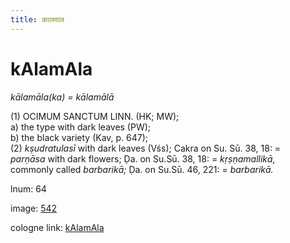 ```yaml
---
title: कालमाल
---
```


# kAlamAla

<i>kālamāla(ka) = kālamālā</i>  <div n="P" />(1) <bot>OCIMUM SANCTUM LINN.</bot> (HK; MW); <div n="lb" />a) the type with dark leaves (PW); <div n="lb" />b) the black variety (Kav, p. 647); <div n="P" />(2) <i>kṣudratulasī</i> with dark leaves (Vśs); Cakra on Su. Sū. 38, 18: = <div n="lb" /><i>parṇāsa</i> with dark flowers; Ḍa. on Su.Sū. 38, 18: = <i>kṛṣṇamallikā,</i> <div n="lb" />commonly called <i>barbarikā;</i> Ḍa. on Su.Sū. 46, 221: = <i>barbarikā.</i>

lnum: 64

image: [542](https://www.sanskrit-lexicon.uni-koeln.de/scans/csl-apidev/servepdf.php?dict=snp&page=542)

cologne link: [kAlamAla](https://sanskrit-lexicon.uni-koeln.de/scans/csl-apidev/getword.php?dict=snp&key=kAlamAla)

